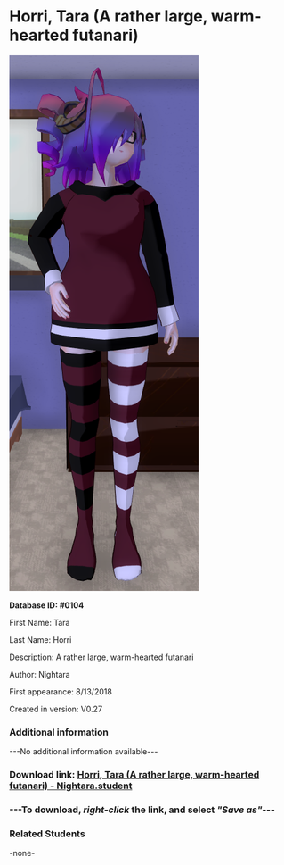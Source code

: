 # Horri, Tara (A rather large, warm-hearted futanari)

<img src="../../Files/Images/Horri, Tara (A rather large, warm-hearted futanari).png" title="Horri, Tara (A rather large, warm-hearted futanari) - Nightara">

**Database ID: #0104**

First Name: Tara

Last Name: Horri

Description: A rather large, warm-hearted futanari

Author: Nightara

First appearance: 8/13/2018

Created in version: V0.27

### Additional information

---No additional information available---

### Download link: <a href="https://raw.githubusercontent.com/Arbiter1223/Daigaku-Gurashi-Custom-Students/master/Files/Student%20Files/Horri%2C%20Tara%20(A%20rather%20large%2C%20warm-hearted%20futanari)%20-%20Nightara.student">Horri, Tara (A rather large, warm-hearted futanari) - Nightara.student</a>

### ---**To download, _right-click_ the link, and select _"Save as"_**---

### Related Students

-none-
